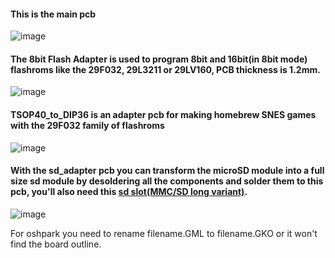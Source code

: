 #### This is the main pcb
   
![image](https://dl.dropboxusercontent.com/s/ta7pjoxn9kirtan/v17pcb.png?dl=1)    

#### The 8bit Flash Adapter is used to program 8bit and 16bit(in 8bit mode) flashroms like the 29F032, 29L3211 or 29LV160, PCB thickness is 1.2mm.   
   
![image](https://dl.dropboxusercontent.com/s/jk2xmjy5bp4jfms/flash_adapter.png?dl=1)    

#### TSOP40_to_DIP36 is an adapter pcb for making homebrew SNES games with the 29F032 family of flashroms   

![image](https://dl.dropboxusercontent.com/s/lfyts5puzsub1be/TSOP40_to_DIP36.gif?dl=1)  

#### With the sd_adapter pcb you can transform the microSD module into a full size sd module by desoldering all the components and solder them to this pcb, you'll also need this [sd slot(MMC/SD long variant)](https://www.ebay.com/itm/TF-MMC-SD-SIM-Deck-Socket-Micro-Card-Memory-Card-Holder-Plastic-Copper-ES/162636035873).    

![image](https://dl.dropboxusercontent.com/s/jcse9iaxm3bbuu6/sd_adapter.pngg?dl=1)    


For oshpark you need to rename filename.GML to filename.GKO or it won't find the board outline.   
